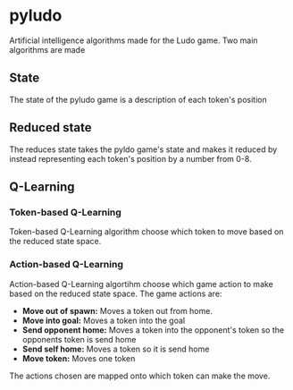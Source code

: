 # pyludo
Artificial intelligence algorithms made for the Ludo game. 
Two main algorithms are made 

## State
The state of the pyludo game is a description of each token's position

## Reduced state 
The reduces state takes the pyldo game's state and makes it reduced by instead representing each token's position by a number from 0-8.

## Q-Learning
### Token-based Q-Learning
Token-based Q-Learning algorithm choose which token to move based on the reduced state space.

### Action-based Q-Learning
Action-based Q-Learning algortihm choose which game action to make based on the reduced state space. The game actions are:
- **Move out of spawn:** Moves a token out from home. 
- **Move into goal:** Moves a token into the goal
- **Send opponent home:** Moves a token into the opponent's token so the opponents token is send home
- **Send self home:** Moves a token so it is send home
- **Move token:** Moves one token

The actions chosen are mapped onto which token can make the move.
